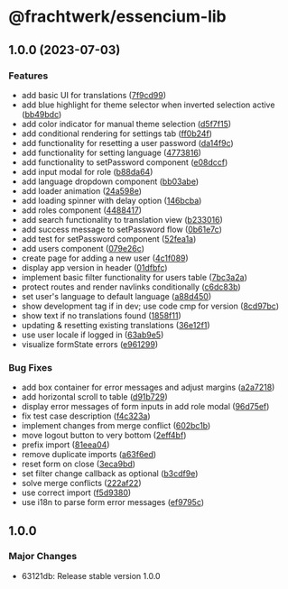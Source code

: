 # @frachtwerk/essencium-lib

## 1.0.0 (2023-07-03)


### Features

* add basic UI for translations ([7f9cd99](https://github.com/Frachtwerk/essencium-frontend/commit/7f9cd99574af83040810aa791e62b9b497f2db40))
* add blue highlight for theme selector when inverted selection active ([bb49bdc](https://github.com/Frachtwerk/essencium-frontend/commit/bb49bdcfb4c541789e8633538d635e2c2d3a5c6f))
* add color indicator for manual theme selection ([d5f7f15](https://github.com/Frachtwerk/essencium-frontend/commit/d5f7f1516dae6ba4cecb7a565612565ee5aa31a5))
* add conditional rendering for settings tab ([ff0b24f](https://github.com/Frachtwerk/essencium-frontend/commit/ff0b24f77a00c556d9b6484c22b0c39cfa4738c2))
* add functionality for resetting a user password ([da14f9c](https://github.com/Frachtwerk/essencium-frontend/commit/da14f9ca2f8d8e93ccf0bd0016545aa04c6f95a9))
* add functionality for setting language ([4773816](https://github.com/Frachtwerk/essencium-frontend/commit/4773816925aba0692ba8ae88f536f9a395a7b9e6))
* add functionality to setPassword component ([e08dccf](https://github.com/Frachtwerk/essencium-frontend/commit/e08dccfe5825579e31057a785b41d7cfdff5f084))
* add input modal for role ([b88da64](https://github.com/Frachtwerk/essencium-frontend/commit/b88da6492060c62b1689869635cdf85256317a86))
* add language dropdown component ([bb03abe](https://github.com/Frachtwerk/essencium-frontend/commit/bb03abeb876dc85f866aee1ba2442954f3329274))
* add loader animation ([24a598e](https://github.com/Frachtwerk/essencium-frontend/commit/24a598e2673d94b8e56453470bf290709d730f7b))
* add loading spinner with delay option ([146bcba](https://github.com/Frachtwerk/essencium-frontend/commit/146bcba10b4d321449e9e147fbfb5ddab07de245))
* add roles component ([4488417](https://github.com/Frachtwerk/essencium-frontend/commit/4488417e29831a5856777f644fae6793c8f27f38))
* add search functionality to translation view ([b233016](https://github.com/Frachtwerk/essencium-frontend/commit/b233016c261b452fdb3c643f407885e2c7d8d6d6))
* add success message to setPassword flow ([0b61e7c](https://github.com/Frachtwerk/essencium-frontend/commit/0b61e7c38d1c4087d06dbd363b8afb40d60b091d))
* add test for setPassword component ([52fea1a](https://github.com/Frachtwerk/essencium-frontend/commit/52fea1a358d0c9d2049deac2ae657390aebc4d13))
* add users component ([079e26c](https://github.com/Frachtwerk/essencium-frontend/commit/079e26c4c67fd74dbe1412c92024c1cf1a118495))
* create page for adding a new user ([4c1f089](https://github.com/Frachtwerk/essencium-frontend/commit/4c1f089c659ac9c44723ba8b32d22c9d16ff2ec9))
* display app version in header ([01dfbfc](https://github.com/Frachtwerk/essencium-frontend/commit/01dfbfc4a53f33a9cf904c83bce846f9e6aa5bf7))
* implement basic filter functionality for users table ([7bc3a2a](https://github.com/Frachtwerk/essencium-frontend/commit/7bc3a2a2ec2e1a1ed3c9666ab06d02f18b729ace))
* protect routes and render navlinks conditionally ([c6dc83b](https://github.com/Frachtwerk/essencium-frontend/commit/c6dc83b28873063d6799fbaeac853f1ce0d06f6b))
* set user's language to default language ([a88d450](https://github.com/Frachtwerk/essencium-frontend/commit/a88d450ec772c2d15443e5d41b4546c1c0efcdf3))
* show development tag if in dev; use code cmp for version ([8cd97bc](https://github.com/Frachtwerk/essencium-frontend/commit/8cd97bc25b041926ced3292abaee6110c1907d7e))
* show text if no translations found ([1858f11](https://github.com/Frachtwerk/essencium-frontend/commit/1858f11a40dab400650b7be0f111dc674f268d22))
* updating & resetting existing translations ([36e12f1](https://github.com/Frachtwerk/essencium-frontend/commit/36e12f16b5bf09c80d35a27a8906d6b3c39246b5))
* use user locale if logged in ([63ab9e5](https://github.com/Frachtwerk/essencium-frontend/commit/63ab9e529a209539fb9d222b623b1454aa0f5059))
* visualize formState errors ([e961299](https://github.com/Frachtwerk/essencium-frontend/commit/e96129983d69762931295352ccabbf18e557a8ea))


### Bug Fixes

* add box container for error messages and adjust margins ([a2a7218](https://github.com/Frachtwerk/essencium-frontend/commit/a2a72180753b899462fb07319de6d4154f509772))
* add horizontal scroll to table ([d91b729](https://github.com/Frachtwerk/essencium-frontend/commit/d91b729820a32146ec7f1bdc6b3a7e00e4e49714))
* display error messages of form inputs in add role modal ([96d75ef](https://github.com/Frachtwerk/essencium-frontend/commit/96d75efb39dcc9ea9ce69b22b44e9a8924a3f4e4))
* fix test case description ([f4c323a](https://github.com/Frachtwerk/essencium-frontend/commit/f4c323a2c57748430d7d462e3dabea8c9f95966b))
* implement changes from merge conflict ([602bc1b](https://github.com/Frachtwerk/essencium-frontend/commit/602bc1b700eb2d8e9bb08187301cfa811eeab5f8))
* move logout button to very bottom ([2eff4bf](https://github.com/Frachtwerk/essencium-frontend/commit/2eff4bf29d427822faf40216f915adec81d5fafe))
* prefix import ([81eea04](https://github.com/Frachtwerk/essencium-frontend/commit/81eea046a17cfd8132bf057202fb3e9a0e13ecff))
* remove duplicate imports ([a63f6ed](https://github.com/Frachtwerk/essencium-frontend/commit/a63f6edf29764ee92959f9e786c7e5b19e43318e))
* reset form on close ([3eca9bd](https://github.com/Frachtwerk/essencium-frontend/commit/3eca9bdce9fe6423f839d3dcd76d380158fc1890))
* set filter change callback as optional ([b3cdf9e](https://github.com/Frachtwerk/essencium-frontend/commit/b3cdf9e1fb5e5def8dec0205ad6f1e2fe5986846))
* solve merge conflicts ([222af22](https://github.com/Frachtwerk/essencium-frontend/commit/222af22d075a4f69a5f7de9d09e7669ce6ea31a4))
* use correct import ([f5d9380](https://github.com/Frachtwerk/essencium-frontend/commit/f5d9380dab3f8d22bf0739340056336f96d12ec3))
* use i18n to parse form error messages ([ef9795c](https://github.com/Frachtwerk/essencium-frontend/commit/ef9795c0ee723485eed7d9929c1ffc4af5bbc52b))

## 1.0.0

### Major Changes

- 63121db: Release stable version 1.0.0
